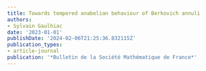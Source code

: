 ```yaml
---
title: Towards tempered anabelian behaviour of Berkovich annuli
authors:
- Sylvain Gaulhiac
date: '2023-01-01'
publishDate: '2024-02-06T21:25:36.832115Z'
publication_types:
- article-journal
publication: '*Bulletin de la Société Mathématique de France*'
---
```


